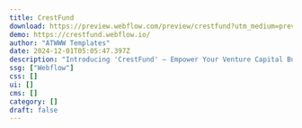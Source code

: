 ```yaml
---
title: CrestFund
download: https://preview.webflow.com/preview/crestfund?utm_medium=preview_link&utm_source=designer&utm_content=crestfund&preview=1cde8c197d7ed73ee4a3d42e220871f9&workflow=preview
demo: https://crestfund.webflow.io/
author: "ATWWW Templates"
date: 2024-12-01T05:05:47.397Z
description: "Introducing 'CrestFund' – Empower Your Venture Capital Business! This template includes a collection of polished pages, each section built to capture the essence of your firm's unique approach."
ssg: ["Webflow"]
css: []
ui: []
cms: []
category: []
draft: false
---
```

